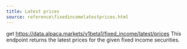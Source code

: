 ```yaml
---
title: Latest prices
source: reference\fixedincomelatestprices.html
---
```


get https://data.alpaca.markets/v1beta1/fixed_income/latest/prices
This endpoint returns the latest prices for the given fixed income securities.
